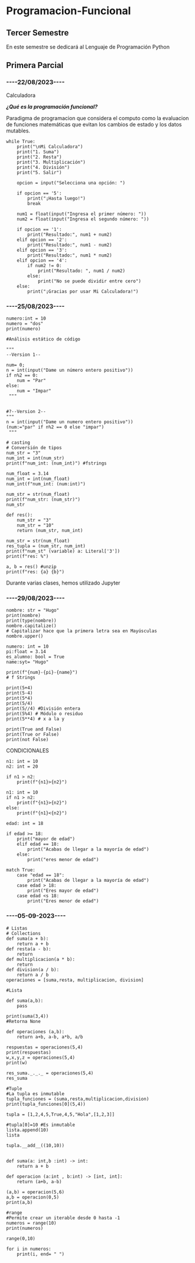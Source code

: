 # Programacion-Funcional
## Tercer Semestre

En este semestre se dedicará al Lenguaje de Programación Python


## Primera Parcial

### ----22/08/2023----
Calculadora

___¿Qué es la programación funcional?___

Paradigma de programacion que considera el computo como la evaluacion de funciones
matemáticas que evitan los cambios de estado y los datos mutables.

```
while True:
    print("\nMi Calculadora")
    print("1. Suma")
    print("2. Resta")
    print("3. Multiplicación")
    print("4. División")
    print("5. Salir")

    opcion = input("Selecciona una opción: ")

    if opcion == '5':
        print("¡Hasta luego!")
        break

    num1 = float(input("Ingresa el primer número: "))
    num2 = float(input("Ingresa el segundo número: "))

    if opcion == '1':
        print("Resultado:", num1 + num2)
    elif opcion == '2':
        print("Resultado:", num1 - num2)
    elif opcion == '3':
        print("Resultado:", num1 * num2)
    elif opcion == '4':        
        if num2 != 0:
            print("Resultado: ", num1 / num2)
        else:
            print("No se puede dividir entre cero")
    else:
        print("¡Gracias por usar Mi Calculadora!")
```

### ----25/08/2023----

```
numero:int = 10
numero = "dos"
print(numero)

#Análisis estático de código

""" 
--Version 1--

num= 0;
n = int(input("Dame un número entero positivo"))
if n%2 == 0:
    num = "Par"
else:
    num = "Impar"
 """


#?--Version 2--
""" 
n = int(input("Dame un numero entero positivo"))
(num:="par" if n%2 == 0 else "impar")
 """

# casting
# Conversión de tipos
num_str = "3"
num_int = int(num_str)
print(f"num_int: (num_int)") #fstrings

num_float = 3.14
num_int = int(num_float)
num_int(f"num_int: (num:int)")

num_str = str(num_float)
print(f"num_str: (num_str)")
num_str

def res():
    num_str = "3"
    num_str = "10"
    return (num_str, num_int)

num_str = str(num_float)
res_tupla = (num_str, num_int)
print(f"num_st" (variable) a: Literal['3'])
print(f"res: %")

a, b = res() #unzip
print(f"res: {a} {b}")
```

Durante varias clases, hemos utilizado Jupyter

### ----29/08/2023----

```
nombre: str = "Hugo"
print(nombre)
print(type(nombre))
nombre.capitalize()
# Capitalizar hace que la primera letra sea en Mayúsculas
nombre.upper()
```

```
numero: int = 10
pi:float = 3.14
es_alumno: bool = True
name:syt= "Hugo"

print(f"{num}-{pi}-{name}")
# f Strings
```

```
print(5+4)
print(5-4)
print(5*4)
print(5/4)
print(5//4) #División entera 
print(5%4) # Módulo o residuo 
print(5**4) # x a la y
```

```
print(True and False)
print(True or False)
print(not False)
```
CONDICIONALES

```
n1: int = 10
n2: int = 20

if n1 > n2:
    print(f"{n1}>{n2}")
```

```
n1: int = 10
if n1 > n2:
    print(f"{n1}>{n2}")
else:
    print(f"{n1}<{n2}")
```



```
edad: int = 18

if edad >= 18:
    print("mayor de edad")
    elif edad == 18:
        print("Acabas de llegar a la mayoría de edad")
    else:
        print("eres menor de edad")
```

```
match True:
    case "edad == 18":
        print("Acabas de llegar a la mayoría de edad")
    case edad > 18:
        print("Eres mayor de edad")
    case edad <s 18:
        print("Eres menor de edad")
```

### ----05-09-2023----

```
# Listas 
# Collections
def suma(a + b):
    return a + b 
def resta(a - b):
    return
def multiplicacion(a * b):
    return
def division(a / b):
    return a / b
operaciones = [suma,resta, multiplicacion, division]

```




```
#Lista

def suma(a,b):
    pass

print(suma(3,4))
#Retorna None
```




```
def operaciones (a,b):
    return a+b, a-b, a*b, a/b

respuestas = operaciones(5,4)
print(respuestas)
w,x,y,z = operaciones(5,4)
print(w)
```




```
res_suma._._._ = operaciones(5,4)
res_suma
```




```
#Tuple
#La tupla es inmutable
tupla_funciones = (suma,resta,multiplicacion,division)
print(tupla_funciones[0](5,4))

tupla = [1,2,4,5,True,4,5,"Hola",[1,2,3]]
```




```
#tupla[0]=10 #Es inmutable
lista.append(10)
lista

tupla.__add__((10,10))


def suma(a: int,b :int) -> int:
    return a + b

def operacion (a:int , b:int) -> [int, int]:
    return (a+b, a-b)

(a,b) = operacion(5,6)
a,b = operacion(0,5)
print(a,b)
```




```
#range
#Permite crear un iterable desde 0 hasta -1
numeros = range(10)
print(numeros)

range(0,10)
```




```
for i in numeros:
    print(i, end= " ")
```

```

```

```

```

```

```

```

```

```

```

```

```

```

```

```

```








